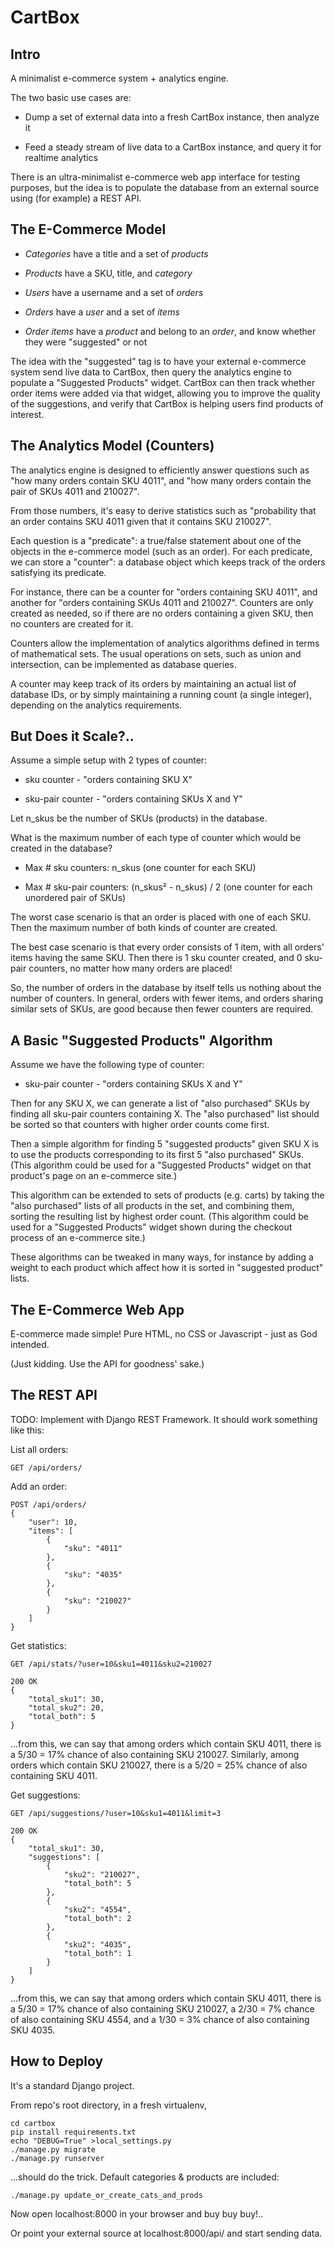 
# CartBox

## Intro

A minimalist e-commerce system + analytics engine.

The two basic use cases are:

* Dump a set of external data into a fresh CartBox instance, then analyze it

* Feed a steady stream of live data to a CartBox instance, and query it for realtime analytics

There is an ultra-minimalist e-commerce web app interface for testing purposes,
but the idea is to populate the database from an external source using
(for example) a REST API.


## The E-Commerce Model

* _Categories_ have a title and a set of _products_

* _Products_ have a SKU, title, and _category_

* _Users_ have a username and a set of _orders_

* _Orders_ have a _user_ and a set of _items_

* _Order items_ have a _product_ and belong to an _order_,
and know whether they were "suggested" or not

The idea with the "suggested" tag is to have your external e-commerce
system send live data to CartBox, then query the analytics engine to
populate a "Suggested Products" widget.
CartBox can then track whether order items were added via that widget,
allowing you to improve the quality of the suggestions, and verify
that CartBox is helping users find products of interest.


## The Analytics Model (Counters)

The analytics engine is designed to efficiently answer questions such
as "how many orders contain SKU 4011", and "how many orders contain
the pair of SKUs 4011 and 210027".

From those numbers, it's easy to derive statistics such as
"probability that an order contains SKU 4011 given that it
contains SKU 210027".

Each question is a "predicate": a true/false statement about
one of the objects in the e-commerce model (such as an order).
For each predicate, we can store a "counter": a database object
which keeps track of the orders satisfying its predicate.

For instance, there can be a counter for "orders containing SKU 4011",
and another for "orders containing SKUs 4011 and 210027".
Counters are only created as needed, so if there are no orders
containing a given SKU, then no counters are created for it.

Counters allow the implementation of analytics algorithms defined
in terms of mathematical sets.
The usual operations on sets, such as union and intersection, can be
implemented as database queries.

A counter may keep track of its orders by maintaining an actual
list of database IDs, or by simply maintaining a running count
(a single integer), depending on the analytics requirements.


## But Does it Scale?..

Assume a simple setup with 2 types of counter:

* sku counter - "orders containing SKU X"

* sku-pair counter - "orders containing SKUs X and Y"

Let n_skus be the number of SKUs (products) in the database.

What is the maximum number of each type of counter which would be
created in the database?

* Max # sku counters: n_skus (one counter for each SKU)

* Max # sku-pair counters: (n_skus² - n_skus) / 2
(one counter for each unordered pair of SKUs)

The worst case scenario is that an order is placed with one of each SKU.
Then the maximum number of both kinds of counter are created.

The best case scenario is that every order consists of 1 item,
with all orders' items having the same SKU.
Then there is 1 sku counter created, and 0 sku-pair counters,
no matter how many orders are placed!

So, the number of orders in the database by itself tells us nothing
about the number of counters.
In general, orders with fewer items, and orders sharing similar sets
of SKUs, are good because then fewer counters are required.


## A Basic "Suggested Products" Algorithm

Assume we have the following type of counter:

* sku-pair counter - "orders containing SKUs X and Y"

Then for any SKU X, we can generate a list of "also purchased" SKUs
by finding all sku-pair counters containing X.
The "also purchased" list should be sorted so that counters with higher
order counts come first.

Then a simple algorithm for finding 5 "suggested products" given SKU X is
to use the products corresponding to its first 5 "also purchased" SKUs.
(This algorithm could be used for a "Suggested Products" widget on that
product's page on an e-commerce site.)

This algorithm can be extended to sets of products (e.g. carts) by taking
the "also purchased" lists of all products in the set, and combining them,
sorting the resulting list by highest order count.
(This algorithm could be used for a "Suggested Products" widget shown
during the checkout process of an e-commerce site.)

These algorithms can be tweaked in many ways, for instance by adding a
weight to each product which affect how it is sorted in "suggested
product" lists.


## The E-Commerce Web App

E-commerce made simple! Pure HTML, no CSS or Javascript -
just as God intended.

(Just kidding. Use the API for goodness' sake.)


## The REST API

TODO: Implement with Django REST Framework.
It should work something like this:

List all orders:

    GET /api/orders/

Add an order:

    POST /api/orders/
    {
        "user": 10,
        "items": [
            {
                "sku": "4011"
            },
            {
                "sku": "4035"
            },
            {
                "sku": "210027"
            }
        ]
    }

Get statistics:

    GET /api/stats/?user=10&sku1=4011&sku2=210027

    200 OK
    {
        "total_sku1": 30,
        "total_sku2": 20,
        "total_both": 5
    }

...from this, we can say that among orders which contain SKU 4011,
there is a 5/30 = 17% chance of also containing SKU 210027.
Similarly, among orders which contain SKU 210027, there is a
5/20 = 25% chance of also containing SKU 4011.

Get suggestions:

    GET /api/suggestions/?user=10&sku1=4011&limit=3

    200 OK
    {
        "total_sku1": 30,
        "suggestions": [
            {
                "sku2": "210027",
                "total_both": 5
            },
            {
                "sku2": "4554",
                "total_both": 2
            },
            {
                "sku2": "4035",
                "total_both": 1
            }
        ]
    }

...from this, we can say that among orders which contain SKU 4011,
there is a 5/30 = 17% chance of also containing SKU 210027, a
2/30 = 7% chance of also containing SKU 4554, and a 1/30 = 3% chance
of also containing SKU 4035.


## How to Deploy

It's a standard Django project.

From repo's root directory, in a fresh virtualenv,

    cd cartbox
    pip install requirements.txt
    echo "DEBUG=True" >local_settings.py
    ./manage.py migrate
    ./manage.py runserver

...should do the trick. Default categories & products are included:

    ./manage.py update_or_create_cats_and_prods

Now open localhost:8000 in your browser and buy buy buy!..

Or point your external source at localhost:8000/api/ and start sending data.
